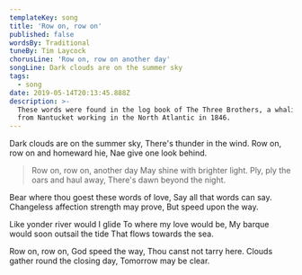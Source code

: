 ```yaml
---
templateKey: song
title: 'Row on, row on'
published: false
wordsBy: Traditional
tuneBy: Tim Laycock
chorusLine: 'Row on, row on another day'
songLine: Dark clouds are on the summer sky
tags:
  - song
date: 2019-05-14T20:13:45.888Z
description: >-
  These words were found in the log book of The Three Brothers, a whaling ship
  from Nantucket working in the North Atlantic in 1846.
---
```

Dark clouds are on the summer sky,
There's thunder in the wind.
Row on, row on and homeward hie,
Nae give one look behind.

> Row on, row on, another day
> May shine with brighter light.
> Ply, ply the oars and haul away,
> There's dawn beyond the night.

Bear where thou goest these words of love,
Say all that words can say.
Changeless affection strength may prove,
But speed upon the way.

Like yonder river would I glide
To where my love would be,
My barque would soon outsail the tide
That flows towards the sea.

Row on, row on, God speed the way,
Thou canst not tarry here.
Clouds gather round the closing day,
Tomorrow may be clear.
